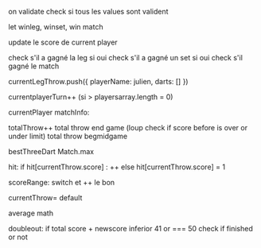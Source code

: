 on validate
check si tous les values sont valident

let winleg, winset, win match

update le score de current player

check s'il a gagné la leg
si oui check s'il a gagné un set
si oui check s'il gagné le match

currentLegThrow.push({
  playerName: julien,
  darts: []
})

currentplayerTurn++ (si > playersarray.length = 0)


currentPlayer matchInfo:

totalThrow++
total throw end game (loup check if score before is over or under limit)
total throw begmidgame

bestThreeDart Match.max

hit: if hit[currentThrow.score] : ++
  else hit[currentThrow.score] = 1


scoreRange: switch et ++ le bon

currentThrow= default

average math

doubleout: if total score + newscore inferior 41 or === 50
  check if finished or not